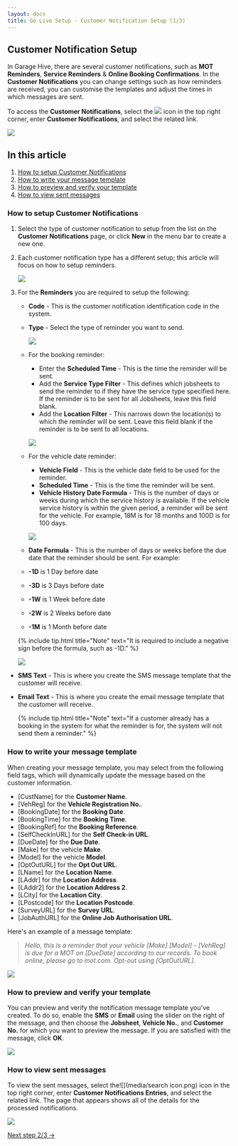 ```yaml
---
layout: docs
title: Go Live Setup - Customer Notification Setup (1/3)
---
```


## Customer Notification Setup  
In Garage Hive, there are several customer notifications, such as **MOT Reminders**, **Service Reminders** & **Online Booking Confirmations**. In the **Customer Notifications** you can change settings such as how reminders are received, you can customise the templates and adjust the times in which messages are sent.

To access the **Customer Notifications**, select the ![](media/search_icon.png) icon in the top right corner, enter **Customer Notifications**, and select the related link.

   ![](media/garagehive-go-live-customer-notification1.gif)

## In this article
1. [How to setup Customer Notifications](#how-to-setup-customer-notifications)
2. [How to write your message template](#how-to-write-your-message-template)
3. [How to preview and verify your template](#how-to-preview-and-verify-your-template)
4. [How to view sent messages](#how-to-view-sent-messages)

### How to setup Customer Notifications
1. Select the type of customer notification to setup from the list on the **Customer Notifications** page, or click **New** in the menu bar to create a new one.
2. Each customer notification type has a different setup; this article will focus on how to setup reminders. 

   ![](media/garagehive-go-live-customer-notification2.png)

3. For the **Reminders** you are required to setup the following:
   * **Code** - This is the customer notification identification code in the system.
   * **Type** - Select the type of reminder you want to send.

      ![](media/garagehive-go-live-customer-notification3.png)

   * For the booking reminder:
     * Enter the **Scheduled Time** - This is the time the reminder will be sent.
     * Add the **Service Type Filter** - This defines which jobsheets to send the reminder to if they have the service type specified here. If the reminder is to be sent for all Jobsheets, leave this field blank.
     * Add the **Location Filter** - This narrows down the location(s) to which the reminder will be sent. Leave this field blank if the reminder is to be sent to all locations.

      ![](media/garagehive-go-live-customer-notification4.png)

   * For the vehicle date reminder:
     * **Vehicle Field** - This is the vehicle date field to be used for the reminder.
     * **Scheduled Time** - This is the time the reminder will be sent.
     * **Vehicle History Date Formula** - This is the number of days or weeks during which the service history is available. If the vehicle service history is within the given period, a reminder will be sent for the vehicle. For example, 18M is for 18 months and 100D is for 100 days.

      ![](media/garagehive-go-live-customer-notification5.png)

   * **Date Formula** - This is the number of days or weeks before the due date that the reminder should be sent. For example:
    * **-1D** is 1 Day before date
    * **-3D** is 3 Days before date
    * **-1W** is 1 Week before date
    * **-2W** is 2 Weeks before date
    * **-1M** is 1 Month before date

     {% include tip.html title="Note" text="It is required to include a negative sign before the formula, such as -1D." %}

      ![](media/garagehive-go-live-customer-notification6.png)

* **SMS Text** - This is where you create the SMS message template that the customer will receive.

*  **Email Text** - This is where you create the email message template that the customer will receive.

   {% include tip.html title="Note" text="If a customer already has a booking in the system for what the reminder is for, the system will not send them a reminder." %} 

### How to write your message template
When creating your message template, you may select from the following field tags, which will dynamically update the message based on the customer information.

* [CustName] for the **Customer Name**.
* [VehReg] for the **Vehicle Registration No.**.
* [BookingDate] for the **Booking Date**.
* [BookingTime] for the **Booking Time**.
* [BookingRef] for the **Booking Reference**.
* [SelfCheckInURL] for the **Self Check-in URL**.
* [DueDate] for the **Due Date**.
* [Make] for the vehicle **Make**.
* [Model] for the vehicle **Model**.
* [OptOutURL] for the **Opt Out URL**.
* [LName] for the **Location Name**.
* [LAddr] for the **Location Address**.
* [LAddr2] for the **Location Address 2**.
* [LCity] for the **Location City**.
* [LPostcode] for the **Location Postcode**.
* [SurveyURL] for the **Survey URL**.
* [JobAuthURL] for the **Online Job Authorisation URL**.

Here's an example of a message template:

> _Hello, this is a reminder that your vehicle [Make] [Model] - [VehReg] is due for a MOT on [DueDate] according to our records. To book online, please go to mot.com. Opt-out using [OptOutURL]._

   ![](media/garagehive-go-live-customer-notification7.gif)

### How to preview and verify your template
You can preview and verify the notification message template you've created. To do so, enable the **SMS** or **Email** using the slider on the right of the message, and then choose the **Jobsheet**, **Vehicle No.**, and **Customer No.** for which you want to preview the message. If you are satisfied with the message, click **OK**.

   ![](media/garagehive-go-live-customer-notification8.gif)

### How to view sent messages
To view the sent messages, select the![](media/search icon.png) icon in the top right corner, enter **Customer Notifications Entries**, and select the related link. The page that appears shows all of the details for the processed notifications.

   ![](media/garagehive-go-live-customer-notification9.gif)


[Next step 2/3 ->](/docs/golive-sms-email.html)